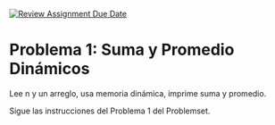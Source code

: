 [![Review Assignment Due Date](https://classroom.github.com/assets/deadline-readme-button-22041afd0340ce965d47ae6ef1cefeee28c7c493a6346c4f15d667ab976d596c.svg)](https://classroom.github.com/a/cIvc1KCw)
# Problema 1: Suma y Promedio Dinámicos

Lee n y un arreglo, usa memoria dinámica, imprime suma y promedio.

Sigue las instrucciones del Problema 1 del Problemset.
